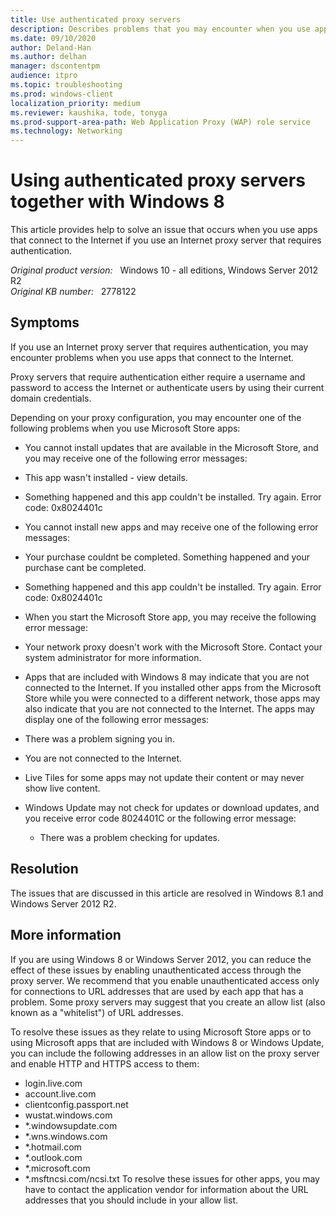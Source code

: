 ```yaml
---
title: Use authenticated proxy servers
description: Describes problems that you may encounter when you use apps that connect to the Internet if you use an Internet proxy server that requires authentication.
ms.date: 09/10/2020
author: Deland-Han
ms.author: delhan
manager: dscontentpm
audience: itpro
ms.topic: troubleshooting
ms.prod: windows-client
localization_priority: medium
ms.reviewer: kaushika, tode, tonyga
ms.prod-support-area-path: Web Application Proxy (WAP) role service
ms.technology: Networking
---
```

# Using authenticated proxy servers together with Windows 8

This article provides help to solve an issue that occurs when you use apps that connect to the Internet if you use an Internet proxy server that requires authentication.

_Original product version:_ &nbsp; Windows 10 - all editions, Windows Server 2012 R2  
_Original KB number:_ &nbsp; 2778122

## Symptoms

If you use an Internet proxy server that requires authentication, you may encounter problems when you use apps that connect to the Internet.

Proxy servers that require authentication either require a username and password to access the Internet or authenticate users by using their current domain credentials.

Depending on your proxy configuration, you may encounter one of the following problems when you use Microsoft Store apps:


- You cannot install updates that are available in the Microsoft Store, and you may receive one of the following error messages:

- This app wasn't installed - view details.

- Something happened and this app couldn't be installed. Try again. Error code: 0x8024401c

- You cannot install new apps and may receive one of the following error messages:

- Your purchase couldnt be completed. Something happened and your purchase cant be completed.

- Something happened and this app couldn't be installed. Try again. Error code: 0x8024401c

- When you start the Microsoft Store app, you may receive the following error message:

- Your network proxy doesn't work with the Microsoft Store. Contact your system administrator for more information.

- Apps that are included with Windows 8 may indicate that you are not connected to the Internet. If you installed other apps from the Microsoft Store while you were connected to a different network, those apps may also indicate that you are not connected to the Internet. The apps may display one of the following error messages:

- There was a problem signing you in.

- You are not connected to the Internet.

- Live Tiles for some apps may not update their content or may never show live content.
- Windows Update may not check for updates or download updates, and you receive error code 8024401C or the following error message:
  - There was a problem checking for updates.


## Resolution

The issues that are discussed in this article are resolved in Windows 8.1 and Windows Server 2012 R2.

## More information

If you are using Windows 8 or Windows Server 2012, you can reduce the effect of these issues by enabling unauthenticated access through the proxy server. We recommend that you enable unauthenticated access only for connections to URL addresses that are used by each app that has a problem. Some proxy servers may suggest that you create an allow list (also known as a "whitelist") of URL addresses.

To resolve these issues as they relate to using Microsoft Store apps or to using Microsoft apps that are included with Windows 8 or Windows Update, you can include the following addresses in an allow list on the proxy server and enable HTTP and HTTPS access to them: 
- login.live.com
- account.live.com
- clientconfig.passport.net
- wustat.windows.com
- *.windowsupdate.com
- *.wns.windows.com
- *.hotmail.com
- *.outlook.com
- *.microsoft.com
- *.msftncsi.com/ncsi.txt To resolve these issues for other apps, you may have to contact the application vendor for information about the URL addresses that you should include in your allow list.
